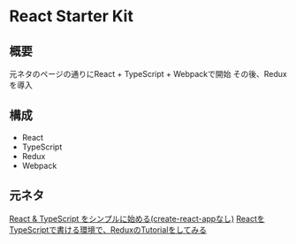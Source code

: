 # React Starter Kit

## 概要

元ネタのページの通りにReact + TypeScript + Webpackで開始
その後、Reduxを導入

## 構成

- React
- TypeScript
- Redux
- Webpack

## 元ネタ

[React & TypeScript をシンプルに始める(create-react-appなし)](https://qiita.com/taqm/items/ffcc363cb56f872967a4)
[ReactをTypeScriptで書ける環境で、ReduxのTutorialをしてみる](https://qiita.com/IgnorantCoder/items/88f13569cbf0a1c5eaa1)
